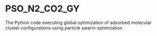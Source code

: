 # PSO_N2_CO2_GY
The Python code executing global optimization of adsorbed molecular cluster configurations using particle swarm optimization
